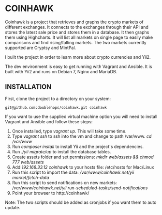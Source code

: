 COINHAWK
================================

Coinhawk is a project that retrieves and graphs the crypto markets of different exchanges. It connects to the exchanges through their API and stores the latest sale price and stores them in a database. It then graphs them using Highcharts. It will list all markets on single page to easily make comparisons and find rising/falling markets. The two markets currently supported are Cryptsy and MintPal.

I built the project in order to learn more about crypto currencies and Yii2.

The dev environment is easy to get running with Vagrant and Ansible. It is built with Yii2 and runs on Debian 7, Nginx and MariaDB.

INSTALLATION
------------

First, clone the project to a directory on your system:

~~~
git@github.com:doublehops/coinhawk.git coinhawk
~~~

If you want to use the supplied virtual machine option you will need to install Vagrant and Ansible and follow these steps:

1. Once installed, type *vagrant up*. This will take some time.
2. Type *vagrant ssh* to ssh into the vm and change to path /var/www. *cd /var/www*
3. Run *composer install* to install Yii and the project's dependencies.
4. Run *./yii migrate/up* to install the database tables.
5. Create assets folder and set permissions: *mkdir web/assets && chmod 777 web/assets* 
6. Add *192.168.33.12 coinhawk* to your hosts file: /etc/hosts for Mac/Linux
7. Run this script to import the data: */var/www/coinhawk.net/yii market/fetch-data*
8. Run this script to send notifications on new markets: */var/www/coinhawk.net/yii run-scheduled-tasks/send-notifications*
9. Point your browser to http://coinhawk/

Note: The two scripts should be added as cronjobs if you want them to auto update.
